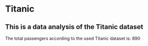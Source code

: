 # Titanic
## This is a data analysis of the Titanic dataset 
 The total passengers according to the used Titanic dataset is: 890



























